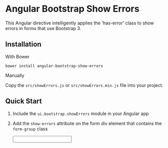 Angular Bootstrap Show Errors
=============================

This Angular directive intelligently applies the 'has-error' class to show errors in forms that use Bootstrap 3.

Installation
---
With Bower

    bower install angular-bootstrap-show-errors

Manually

Copy the `src/showErrors.js` or `src/showErrors.min.js` file into your project.

Quick Start
---
1. Include the `ui.bootstrap.showErrors` module in your Angular app
2. Add the `show-errors` attribute on the form div element that contains the `form-group` class

    <form name="userForm">
      <div class="form-group" show-errors>
        <input type="text" name="firstName" ng-model="firstName" ng-required />
      </div>
    </form>
